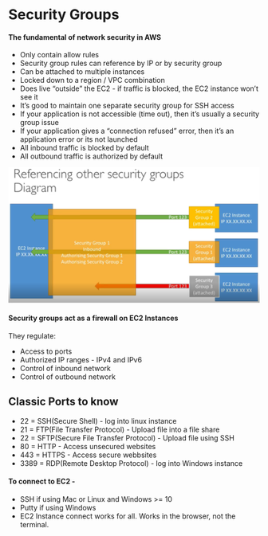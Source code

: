 # Security Groups

#### The fundamental of network security in AWS

* Only contain allow rules
* Security group rules can reference by IP or by security group
* Can be attached to multiple instances
* Locked down to a region / VPC combination
* Does live “outside” the EC2 - if traffic is blocked, the EC2 instance won’t see it
* It’s good to maintain one separate security group for SSH access
* If your application is not accessible (time out), then it’s usually a security group issue
* If your application gives a “connection refused” error, then it’s an application error or its not launched
* All inbound traffic is blocked by default
* All outbound traffic is authorized by default

![alt text](images/image.png)

#### Security groups act as a firewall on EC2 Instances
They regulate:
* Access to ports
* Authorized IP ranges - IPv4 and IPv6
* Control of inbound network
* Control of outbound network

## Classic Ports to know

* 22 = SSH(Secure Shell) - log into linux instance
* 21 = FTP(File Transfer Protocol) - Upload file into a file share
* 22 = SFTP(Secure File Transfer Protocol) - Upload file using SSH
* 80 = HTTP - Access unsecured websites
* 443 = HTTPS - Access secure webbsites
* 3389 = RDP(Remote Desktop Protocol) - log into Windows instance


#### To connect to EC2 -
* SSH if using Mac or Linux and Windows >= 10
* Putty if using Windows 
* EC2 Instance connect works for all. Works in the browser, not the terminal.